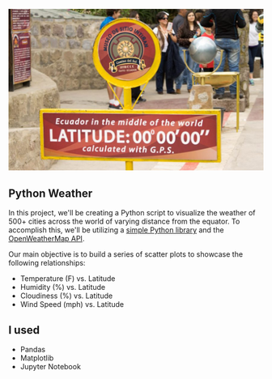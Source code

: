![equatorsign.png](Images/equatorsign.png)



## Python Weather

In this project, we'll be creating a Python script to visualize the weather of 500+ cities across the world of varying distance from the equator. To accomplish this, we'll be utilizing a [simple Python library](https://pypi.python.org/pypi/citipy) and the [OpenWeatherMap API](https://openweathermap.org/api).

Our main objective is to build a series of scatter plots to showcase the following relationships:

* Temperature (F) vs. Latitude
* Humidity (%) vs. Latitude
* Cloudiness (%) vs. Latitude
* Wind Speed (mph) vs. Latitude




## I used

- Pandas
- Matplotlib
- Jupyter Notebook
